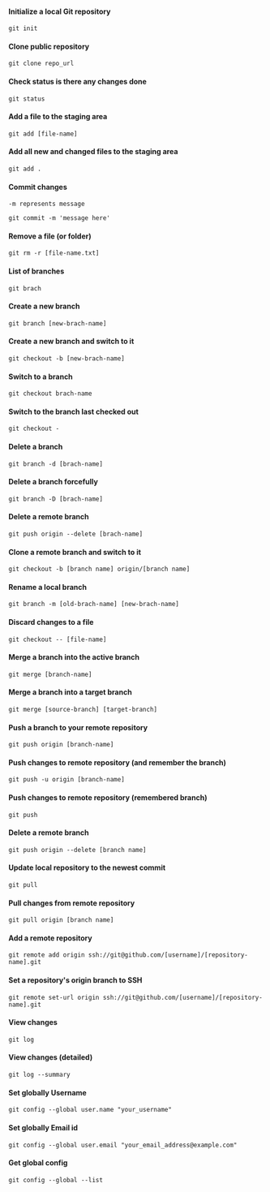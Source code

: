 

#### Initialize a local Git repository
```
git init
```

#### Clone public repository
```
git clone repo_url
```

#### Check status is there any changes done
```
git status
```

#### Add a file to the staging area
```
git add [file-name]
```

#### Add all new and changed files to the staging area
```
git add .
```

#### Commit changes
```
-m represents message

git commit -m 'message here'
```

#### Remove a file (or folder)
```
git rm -r [file-name.txt]
```

#### List of branches
```
git brach
```

#### Create a new branch
```
git branch [new-brach-name]
```

#### Create a new branch and switch to it
```
git checkout -b [new-brach-name]
```

#### Switch to a branch
```
git checkout brach-name
```

#### Switch to the branch last checked out
```
git checkout -
```

#### Delete a branch
```
git branch -d [brach-name]
```

#### Delete a branch forcefully
```
git branch -D [brach-name]
```

#### Delete a remote branch
```
git push origin --delete [brach-name]
```

#### Clone a remote branch and switch to it
```
git checkout -b [branch name] origin/[branch name]
```

#### Rename a local branch
```
git branch -m [old-brach-name] [new-brach-name]
```

#### Discard changes to a file
```
git checkout -- [file-name]
```

#### Merge a branch into the active branch
```
git merge [branch-name]
```

#### Merge a branch into a target branch
```
git merge [source-branch] [target-branch]
```

#### Push a branch to your remote repository
```
git push origin [branch-name]
```

#### Push changes to remote repository (and remember the branch)
```
git push -u origin [branch-name]
```

#### Push changes to remote repository (remembered branch)
```
git push
```

#### Delete a remote branch
```
git push origin --delete [branch name]
```

#### Update local repository to the newest commit
```
git pull
```

#### Pull changes from remote repository
```
git pull origin [branch name]
```

#### Add a remote repository
```
git remote add origin ssh://git@github.com/[username]/[repository-name].git
```

#### Set a repository's origin branch to SSH
```
git remote set-url origin ssh://git@github.com/[username]/[repository-name].git
```

#### View changes
```
git log
```

#### View changes (detailed)
```
git log --summary
```

#### Set globally Username
```
git config --global user.name "your_username"
```

#### Set globally Email id
```
git config --global user.email "your_email_address@example.com"
```

#### Get global config
```
git config --global --list
```



